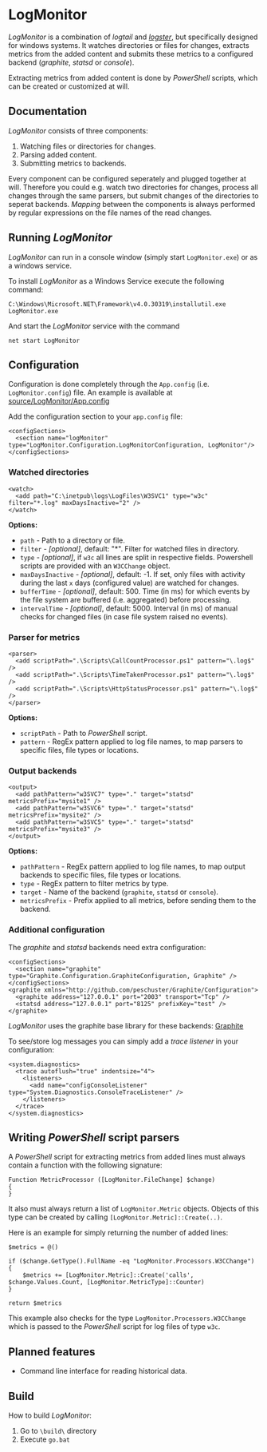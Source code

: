 # LogMonitor

*LogMonitor* is a combination of *logtail* and [*logster*](https://github.com/etsy/logster), but specifically designed for windows systems. It watches directories or files for changes, extracts metrics from the added content and submits these metrics to a configured backend (*graphite*, *statsd* or *console*).

Extracting metrics from added content is done by *PowerShell* scripts, which can be created or customized at will.

## Documentation

*LogMonitor* consists of three components:

 1. Watching files or directories for changes.
 2. Parsing added content.
 3. Submitting metrics to backends.

Every component can be configured seperately and plugged together at will. Therefore you could e.g. watch two directories for changes, process all changes through the same parsers, but submit changes of the directories to seperat backends. *Mapping* between the components is always performed by regular expressions on the file names of the read changes.

## Running *LogMonitor*

*LogMonitor* can run in a console window (simply start `LogMonitor.exe`) or as a windows service.

To install *LogMonitor* as a Windows Service execute the following command:

    C:\Windows\Microsoft.NET\Framework\v4.0.30319\installutil.exe LogMonitor.exe

And start the *LogMonitor* service with the command

    net start LogMonitor

## Configuration

Configuration is done completely through the `App.config` (i.e. `LogMonitor.config`) file. An example is available at [source/LogMonitor/App.config](https://github.com/peschuster/LogMonitor/blob/master/source/LogMonitor/App.config)

Add the configuration section to your `app.config` file:

    <configSections>
      <section name="logMonitor" type="LogMonitor.Configuration.LogMonitorConfiguration, LogMonitor"/>
    </configSections>

### Watched directories

    <watch>
      <add path="C:\inetpub\logs\LogFiles\W3SVC1" type="w3c" filter="*.log" maxDaysInactive="2" />
    </watch>

**Options:**

 * `path` - Path to a directory or file.
 * `filter` - *[optional]*, default: "*". Filter for watched files in directory.
 * `type` - *[optional]*, if `w3c` all lines are split in respective fields. Powershell scripts are provided with an `W3CChange` object.
 * `maxDaysInactive` - *[optional]*, default: -1. If set, only files with activity during the last `x` days (configured value) are watched for changes.
 * `bufferTime` - *[optional]*, default: 500. Time (in ms) for which events by the file system are buffered (i.e. aggregated) before processing.
 * `intervalTime` - *[optional]*, default: 5000. Interval (in ms) of manual checks for changed files (in case file system raised no events).

### Parser for metrics

    <parser>
      <add scriptPath=".\Scripts\CallCountProcessor.ps1" pattern="\.log$" />
      <add scriptPath=".\Scripts\TimeTakenProcessor.ps1" pattern="\.log$" />
      <add scriptPath=".\Scripts\HttpStatusProcessor.ps1" pattern="\.log$" />
    </parser>

**Options:**

 * `scriptPath` - Path to *PowerShell* script.
 * `pattern` - RegEx pattern applied to log file names, to map parsers to specific files, file types or locations.

### Output backends

    <output>
      <add pathPattern="w3SVC7" type="." target="statsd" metricsPrefix="mysite1" />
      <add pathPattern="w3SVC6" type="." target="statsd" metricsPrefix="mysite2" />
      <add pathPattern="w3SVC5" type="." target="statsd" metricsPrefix="mysite3" />
    </output>

**Options:**

 * `pathPattern` - RegEx pattern applied to log file names, to map output backends to specific files, file types or locations.
 * `type` - RegEx pattern to filter metrics by type.
 * `target` - Name of the backend (`graphite`, `statsd` or `console`).
 * `metricsPrefix` - Prefix applied to all metrics, before sending them to the backend.

### Additional configuration

The *graphite* and *statsd* backends need extra configuration:

    <configSections>
      <section name="graphite" type="Graphite.Configuration.GraphiteConfiguration, Graphite" />
    </configSections>
    <graphite xmlns="http://github.com/peschuster/Graphite/Configuration">
      <graphite address="127.0.0.1" port="2003" transport="Tcp" />
      <statsd address="127.0.0.1" port="8125" prefixKey="test" />
    </graphite>

*LogMonitor* uses the graphite base library for these backends: [Graphite](https://github.com/peschuster/graphite-client)

To see/store log messages you can simply add a *trace listener* in your configuration:

    <system.diagnostics>
      <trace autoflush="true" indentsize="4">
        <listeners>
          <add name="configConsoleListener" type="System.Diagnostics.ConsoleTraceListener" />
        </listeners>
      </trace>
    </system.diagnostics>

## Writing *PowerShell* script parsers

A *PowerShell* script for extracting metrics from added lines must always contain a function with the following signature:

    Function MetricProcessor ([LogMonitor.FileChange] $change)
    {
    }

It also must always return a list of `LogMonitor.Metric` objects. Objects of this type can be created by calling `[LogMonitor.Metric]::Create(..)`.

Here is an example for simply returning the number of added lines:

    $metrics = @()
        
    if ($change.GetType().FullName -eq "LogMonitor.Processors.W3CChange")
    {
		$metrics += [LogMonitor.Metric]::Create('calls', $change.Values.Count, [LogMonitor.MetricType]::Counter)
    }
        
    return $metrics

This example also checks for the type `LogMonitor.Processors.W3CChange` which is passed to the *PowerShell* script for log files of type `w3c`.

## Planned features

- Command line interface for reading historical data.

## Build

How to build *LogMonitor*:
 
1. Go to `\build\` directory
2. Execute `go.bat`